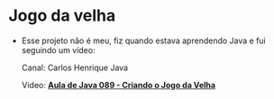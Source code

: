 # Jogo da velha

- Esse projeto não é meu, fiz quando estava aprendendo Java e fui seguindo um vídeo:

  Canal: Carlos Henrique Java

  Video: [**Aula de Java 089 - Criando o Jogo da Velha**](https://www.youtube.com/watch?v=uwIcv9dnBYw)

  
